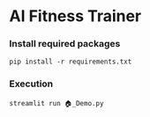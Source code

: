 # AI Fitness Trainer

### Install required packages

```
pip install -r requirements.txt
```

### Execution

```
streamlit run 🏠️_Demo.py
```
